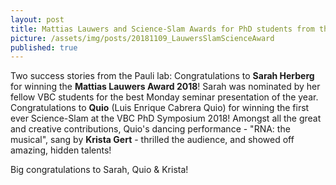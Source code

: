```yaml
---
layout: post
title: Mattias Lauwers and Science-Slam Awards for PhD students from the Pauli Lab
picture: /assets/img/posts/20181109_LauwersSlamScienceAward
published: true
---
```

Two success stories from the Pauli lab: 
Congratulations to **Sarah Herberg** for winning the **Mattias Lauwers Award 2018**! Sarah was nominated by her fellow VBC students for the best Monday seminar presentation of the year. 
Congratulations to **Quio** (Luis Enrique Cabrera Quio) for winning the first ever Science-Slam at the VBC PhD Symposium 2018! Amongst all the great and creative contributions, Quio's dancing performance - "RNA: the musical", sang by **Krista Gert** - thrilled the audience, and showed off amazing, hidden talents! 

Big congratulations to Sarah, Quio & Krista!

